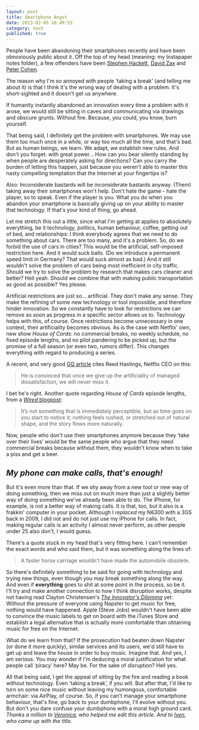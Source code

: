 ```yaml
---
layout: post
title: Smartphone Angst
date: 2013-02-05 16:49:53
category: tech
published: true
---
```


People have been abandoning their smartphones recently and have been obnoxiously public about it. Off the top of my head (meaning: my Instapaper notes folder), a few offenders have been [Stephen Hackett](http://512pixels.net/2012/11/hanging-up-on-iphone/), [David Zax](http://www.technologyreview.com/view/508561/im-going-back-to-my-dumb-phone-should-you/) and [Peter Cohen](http://www.loopinsight.com/2012/12/10/on-the-pleasure-of-using-a-dumb-phone/).

The reason why I'm so annoyed with people ‘taking a break’ (and telling me about it) is that I think it's the wrong way of dealing with a problem. It's short-sighted and it doesn't get us anywhere. 

If humanity instantly abandoned an innovation every time a problem with it arose, we would still be sitting in caves and communicating via drawings and obscure grunts. Without fire. Because, you could, you know, burn yourself.

That being said, I definitely get the problem with smartphones. We may use them too much once in a while, or way too much all the time, and that's bad. But as human beings, we learn. We adapt, we establish new rules. And don't you forget: with great power... How can you bear silently standing by when people are desperately asking for directions? Can you carry the burden of letting this happen, just because you weren't able to master this nasty compelling temptation that the Internet at your fingertips is?

Also: Inconsiderate bastards will be inconsiderate bastards anyway. (Them) taking away their smartphones won't help. Don't hate the game - hate the player, so to speak. Even if the player is you. What you do when you abandon your smartphone is basically giving up on your ability to master that technology. If that's your kind of thing, go ahead. 

Let me stretch this out a little, since what I'm getting at applies to absolutely everything, be it technology, politics, human behaviour, coffee, getting out of bed, and relationships: I think everybody agrees that we need to do something about cars. There are too many, and it's a problem. So, do we forbid the use of cars in cities? This would be the artificial, self-imposed restriction here. And it would suck balls. (Do we introduce a permanent speed limit in Germany? That would suck almost as bad.) And it still wouldn't solve the problem of cars being most inefficient in city traffic. Should we try to solve the problem by research that makes cars cleaner and better? Hell yeah. Should we combine that with making public transportation as good as possible? Yes please. 

Artificial restrictions are just so... artificial. They don't make any sense. They make the refining of some new technology or tool impossible, and therefore hinder innovation. So we constantly have to look for restrictions we can remove as soon as progress in a specific sector allows us to. Technology helps with this, of course. Once restrictions become unnecessary in one context, their artificiality becomes obvious. As is the case with Netflix' own, new show *House of Cards*: no commercial breaks, no weekly schedule, no fixed episode lengths, and no pilot pandering to be picked up, but the promise of a full season (or even two, rumors differ). This changes everything with regard to producing a series. 

A recent, and very good [GQ article](http://www.gq.com/entertainment/movies-and-tv/201302/netflix-founder-reed-hastings-house-of-cards-arrested-development) cites Reed Hastings, Netflix CEO on this:

> He is convinced that once we give up the artificiality of managed dissatisfaction, we will never miss it. 

I bet he's right. Another quote regarding *House of Cards* episode lengths, from a [*Wired* blogpost](http://www.wired.com/underwire/2013/02/house-of-cards-review/): 

> It’s not something that is immediately perceptible, but as time goes on you start to notice it; nothing feels rushed, or stretched out of natural shape, and the story flows more naturally.

Now, people who don't use their smartphones anymore because they ‘take over their lives’ would be the same people who argue that they need commercial breaks because without them, they wouldn't know when to take a piss and get a beer.

## *My phone can make calls, that's enough!*
But it's even more than that. If we shy away from a new tool or new way of doing something, then we miss out on much more than just a slightly better way of doing something we've already been able to do. The iPhone, for example, is not a better way of making calls. It is that, too, but it also is a frakkin' computer in your pocket. Although I *replaced* my N6300 with a 3GS back in 2009, I did not and do not just use my iPhone for calls. In fact, making regular calls is an activity I almost never perform, as other people under 25 also don't, I would guess. 

There's a quote stuck in my head that's very fitting here. I can't remember the exact words and who said them, but it was something along the lines of: 

> A faster horse carriage wouldn't have made the automobile obsolete.

So there's definitely something to be said for going with technology and trying new things, even though you may break something along the way. And even if **everything** goes to shit at some point in the process, so be it. I'll try and make another connection to how I think disruption works, despite not having read Clayton Christensen's [*The Innovator's Dilemma*](https://en.wikipedia.org/wiki/The_Innovator%27s_Dilemma) yet:  
Without the pressure of everyone using Napster to get music for free, nothing would have happened. Apple (Steve Jobs) wouldn't have been able to convince the music labels to get on board with the iTunes Store and establish a legal alternative that is actually more comfortable than obtaining music for free on the Internet.

What do we learn from that? If the prosecution had beaten down Napster (or done it more quickly), similar services and its users, we'd still have to get up and leave the house in order to buy music. Imagine that. And yes, I am serious. You may wonder if I'm deducing a moral justification for what people call ‘piracy’ here? May be. For the sake of disruption? Hell yes. 

All that being said, I get the appeal of sitting by the fire and reading a book without technology. Even ‘taking a break’, if you will. But after that, I'd like to turn on some nice music without leaving my humongous, comfortable armchair: via AirPlay, of course. So, if you can't manage your smartphone behaviour, that's fine, go back to your dumbphone, I'll evolve without you. But don't you dare confuse your dumbphone with a moral high ground card. 
<br>
*Thanks a million to [Veronica](http://boardingwiththebangladeshis.wordpress.com), who helped me edit this article. And  to [Iven](http://ivenwinkelmann.com), who came up with the title.* 
